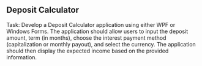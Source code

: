 ## Deposit Calculator

Task:
Develop a Deposit Calculator application using either WPF or Windows Forms. The application should allow users to input the deposit amount, term (in months), choose the interest payment method (capitalization or monthly payout), and select the currency. The application should then display the expected income based on the provided information.
